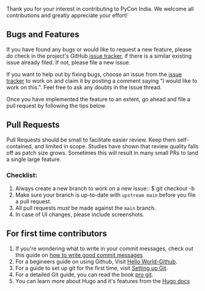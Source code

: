 Thank you for your interest in contributing to PyCon India. We welcome all
contributions and greatly appreciate your effort!

## Bugs and Features

If you have found any bugs or would like to request a new feature, please do
check in the project's GitHub [issue tracker](https://github.com/pythonindia/inpycon2021/issues), if there is a similar existing
issue already filed. If not, please file a new issue.

If you want to help out by fixing bugs, choose an issue from the [issue tracker](https://github.com/pythonindia/inpycon2021/issues) to work on and claim it by posting a comment saying "I would like to
work on this.". Feel free to ask any doubts in the issue thread.

Once you have implemented the feature to an extent, go ahead and file a pull
request by following the tips below.

## Pull Requests

Pull Requests should be small to facilitate easier review. Keep them
self-contained, and limited in scope. Studies have shown that review quality
falls off as patch size grows. Sometimes this will result in many small PRs to land a single large feature.

### Checklist:

1. Always create a new branch to work on a new issue::
    $ git checkout -b <branch-name>
2. Make sure your branch is up-to-date with `upstream main` before you file
   a pull request.
3. All pull requests *must* be made against the `main` branch.
4. In case of UI changes, please include screenshots.

## For first time contributors

1) If you're wondering what to write in your commit messages, check out this guide on [how to write good commit messages](https://chris.beams.io/posts/git-commit/)
2) For a begineers guide on using Github, Visit [Hello World-Github](https://guides.github.com/activities/hello-world/).
3) For a guide to set up git for the first time, visit [Setting up Git](https://git-scm.com/book/en/v2/Getting-Started-First-Time-Git-Setup).
4) For a detailed Git guide, you can read the book [pro git](https://git-scm.com/book/en/v2).
5) You can learn more about Hugo and it's features from the [Hugo docs](https://gohugo.io/documentation/)